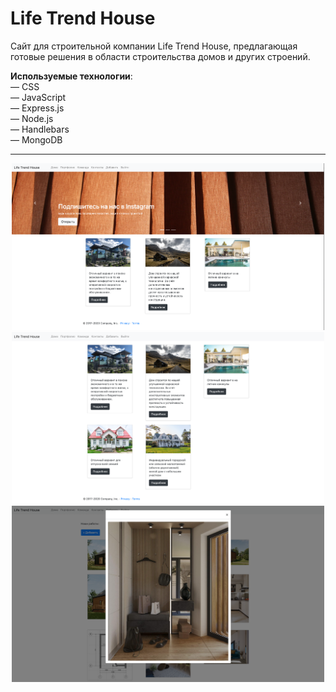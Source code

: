 <h1>Life Trend House </h1>

Сайт для строительной компании Life Trend House, предлагающая готовые решения в области строительства домов и других строений.

<strong>Используемые технологии</strong>: <br>
— CSS<br>
— JavaScript<br>
— Express.js<br>
— Node.js<br>
— Handlebars<br>
— MongoDB

<hr>

<p align="center">
  <img src="public/img/LTH_2.png" width="500" alt="3"><br>
  <img src="public/img/LTH_1.png" width="500" alt="2"><br>
  <img src="public/img/LTH_0.png" width="500" alt="1">
</p>

